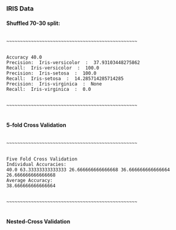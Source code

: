 
### IRIS Data
#### Shuffled 70-30 split:

<pre>
<code>
~~~~~~~~~~~~~~~~~~~~~~~~~~~~~~~~~~~~~~~~~~~~~~~~


Accuracy 40.0
Precision:  Iris-versicolor  :  37.93103448275862
Recall:  Iris-versicolor  :  100.0
Precision:  Iris-setosa  :  100.0
Recall:  Iris-setosa  :  14.285714285714285
Precision:  Iris-virginica  :  None
Recall:  Iris-virginica  :  0.0


~~~~~~~~~~~~~~~~~~~~~~~~~~~~~~~~~~~~~~~~~~~~~~~~
</code>
</pre>


#### 5-fold Cross Validation
<pre>
<code>
~~~~~~~~~~~~~~~~~~~~~~~~~~~~~~~~~~~~~~~~~~~~~~~~


Five Fold Cross Validation
Individual Accuracies:
40.0 63.33333333333333 26.666666666666668 36.666666666666664 26.666666666666668
Average Accuracy:
38.666666666666664


~~~~~~~~~~~~~~~~~~~~~~~~~~~~~~~~~~~~~~~~~~~~~~~~
</code>
</pre>

#### Nested-Cross Validation